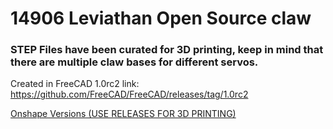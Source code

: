 # 14906 Leviathan Open Source claw

### STEP Files have been curated for 3D printing, keep in mind that there are multiple claw bases for different servos.


Created in FreeCAD 1.0rc2
link: https://github.com/FreeCAD/FreeCAD/releases/tag/1.0rc2

[Onshape Versions (USE RELEASES FOR 3D PRINTING)
](https://cad.onshape.com/documents/a0dbe87fbb9768f0d9da4c3b/w/19dc6b015422d780fd40d249/e/155a8ad0948398ab14c7126e?renderMode=0&uiState=6717e4c6d2272947c62e9574)
